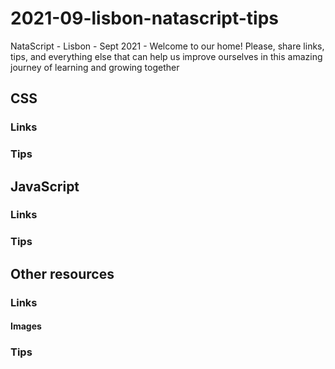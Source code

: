 # 2021-09-lisbon-natascript-tips
NataScript - Lisbon - Sept 2021 - Welcome to our home! Please, share links, tips, and everything else that can help us improve ourselves in this amazing journey of learning and growing together

## CSS

### Links

### Tips

## JavaScript 

### Links

### Tips


## Other resources

### Links

#### Images

### Tips
